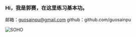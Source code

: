 

### Hi，我是郭赛，在这里练习基本功。
邮箱：guosainpu@gmail.com
github：github.com/guosainpu


![SOHO](https://www.10wallpaper.com/wallpaper/2560x1600/1807/Beijing_China_CBD_Creative_Building_Wangjing_SOHO_2560x1600.jpg)


